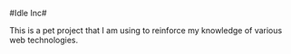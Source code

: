 #Idle Inc#

This is a pet project that I am using to reinforce my knowledge of various web technologies.